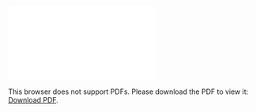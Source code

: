 <object data="http://yoursite.com/the.pdf" type="application/pdf" width="700px" height="700px">
    <embed src="./pk0050_CS524_pooja_khanal_proj_1_golang-3.pdf">
        <p>This browser does not support PDFs. Please download the PDF to view it: <a href="http://yoursite.com/the.pdf">Download PDF</a>.</p>
    </embed>
</object>
